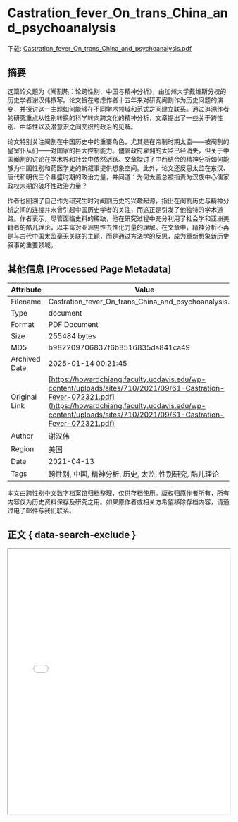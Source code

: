 # Castration_fever_On_trans_China_and_psychoanalysis

<!-- tcd_download_link -->
下载: [Castration_fever_On_trans_China_and_psychoanalysis.pdf](Castration_fever_On_trans_China_and_psychoanalysis.pdf)
<!-- tcd_download_link_end -->

## 摘要

<!-- tcd_abstract -->
这篇论文题为《阉割热：论跨性别、中国与精神分析》，由加州大学戴维斯分校的历史学者谢汉伟撰写。论文旨在考虑作者十五年来对研究阉割作为历史问题的演变，并探讨这一主题如何能够在不同学术领域和范式之间建立联系。通过追溯作者的研究重点从性别转换的科学转向跨文化的精神分析，文章提出了一些关于跨性别、中华性以及潜意识之间交织的政治的见解。

论文特别关注阉割在中国历史中的重要角色，尤其是在帝制时期太监——被阉割的皇室仆从们——对国家的巨大控制能力。儘管政府雇佣的太监已经消失，但关于中国阉割的讨论在学术界和社会中依然活跃。文章探讨了中西结合的精神分析如何能够为中国性别和药医学史的新叙事提供想象空间。此外，论文还反思太监在东汉、唐代和明代三个鼎盛时期的政治力量，并问道：为何太监总被指责为汉族中心儒家政权末期的破坏性政治力量？

作者也回溯了自己作为研究生时对阉割历史的兴趣起源，指出在阉割历史与精神分析之间的连接并未曾引起中国历史学者的关注，而这正是引发了他独特的学术道路。作者表示，尽管面临史料的稀缺，他在研究过程中充分利用了社会学和亚洲美籍者的酷儿理论，以丰富对亚洲男性去性化力量的理解。在文章中，精神分析不再是与古代中国太监毫无关联的主题，而是通过方法学的反思，成为重新想象新历史叙事的重要领域。

<!-- tcd_abstract_end -->

## 其他信息 [Processed Page Metadata]

| Attribute       | Value                                  |
|-----------------|----------------------------------------|
| Filename        | Castration_fever_On_trans_China_and_psychoanalysis.pdf                             |
| Type            | document                                 |
| Format          | PDF Document                               |
| Size            | 255484 bytes                           |
| MD5             | b982209706837f6b8516835da841ca49                                  |
| Archived Date   | 2025-01-14 00:21:45                             |
| Original Link   | [https://howardchiang.faculty.ucdavis.edu/wp-content/uploads/sites/710/2021/09/61-Castration-Fever-072321.pdf](https://howardchiang.faculty.ucdavis.edu/wp-content/uploads/sites/710/2021/09/61-Castration-Fever-072321.pdf)                         |
| Author          | 谢汉伟                               |
| Region          | 美国                               |
| Date            | 2021-04-13                                 |
| Tags            | 跨性别, 中国, 精神分析, 历史, 太监, 性别研究, 酷儿理论                                 |

本文由跨性别中文数字档案馆归档整理，仅供存档使用。版权归原作者所有，所有内容仅为历史资料保存及研究之用。如果原作者或相关方希望移除存档内容，请通过电子邮件与我们联系。

## 正文 { data-search-exclude }

<!-- tcd_main_text -->
<iframe src="../Castration_fever_On_trans_China_and_psychoanalysis.pdf" width="100%" height="600px">
    <p>无法显示PDF，请下载查看。</p>
</iframe>
<!-- tcd_main_text_end -->

